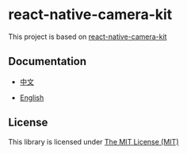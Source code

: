# react-native-camera-kit

This project is based on [react-native-camera-kit](https://github.com/react-native-oh-library/react-native-camera-kit)

## Documentation

- [中文](https://gitee.com/react-native-oh-library/usage-docs/blob/master/zh-cn/react-native-camera-kit.md)

- [English](https://gitee.com/react-native-oh-library/usage-docs/blob/master/en/react-native-camera-kit.md)

## License

This library is licensed under [The MIT License (MIT)](https://github.com/react-native-oh-library/react-native-camera-kit/blob/sig/LICENSE)